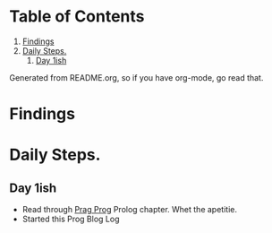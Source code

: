 
# Table of Contents

1.  [Findings](#org3d9826e)
2.  [Daily Steps.](#org3792cfe)
    1.  [Day 1ish](#org6f053a2)

Generated from README.org, so if you have org-mode, go read that.


<a id="org3d9826e"></a>

# Findings


<a id="org3792cfe"></a>

# Daily Steps.


<a id="org6f053a2"></a>

## Day 1ish

-   Read through [Prag Prog](https://pragprog.com/book/btlang/seven-languages-in-seven-weeks) Prolog chapter. Whet the apetitie.
-   Started this Prog Blog Log

